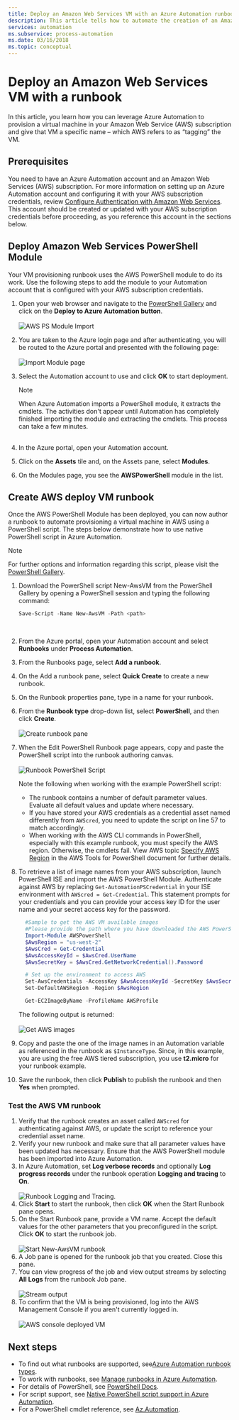 ```yaml
---
title: Deploy an Amazon Web Services VM with an Azure Automation runbook
description: This article tells how to automate the creation of an Amazon Web Services VM.
services: automation
ms.subservice: process-automation
ms.date: 03/16/2018
ms.topic: conceptual
---
```


# Deploy an Amazon Web Services VM with a runbook

In this article, you learn how you can leverage Azure Automation to provision a virtual machine in your Amazon Web Service (AWS) subscription and give that VM a specific name – which AWS refers to as “tagging” the VM.

## Prerequisites

You need to have an Azure Automation account and an Amazon Web Services (AWS) subscription. For more information on setting up an Azure Automation account and configuring it with your AWS subscription credentials, review [Configure Authentication with Amazon Web Services](automation-config-aws-account.md). This account should be created or updated with your AWS subscription credentials before proceeding, as you reference this account in the sections below.

## Deploy Amazon Web Services PowerShell Module

Your VM provisioning runbook uses the AWS PowerShell module to do its work. Use the following steps to add the module to your Automation account that is configured with your AWS subscription credentials.  

1. Open your web browser and navigate to the [PowerShell Gallery](https://www.powershellgallery.com/packages/AWSPowerShell/) and click on the **Deploy to Azure Automation button**.<br><br> ![AWS PS Module Import](./media/automation-scenario-aws-deployment/powershell-gallery-download-awsmodule.png)
2. You are taken to the Azure login page and after authenticating, you will be routed to the Azure portal and presented with the following page:<br><br> ![Import Module page](./media/automation-scenario-aws-deployment/deploy-aws-powershell-module-parameters.png)
3. Select the Automation account to use and click **OK** to start deployment.

   > [!NOTE]
   > When Azure Automation imports a PowerShell module, it extracts the cmdlets. The activities don't appear until Automation has completely finished importing the module and extracting the cmdlets. This process can take a few minutes.  
   > <br>

1. In the Azure portal, open your Automation account.
2. Click on the **Assets** tile and, on the Assets pane, select **Modules**.
3. On the Modules page, you see the **AWSPowerShell** module in the list.

## Create AWS deploy VM runbook

Once the AWS PowerShell Module has been deployed, you can now author a runbook to automate provisioning a virtual machine in AWS using a PowerShell script. The steps below demonstrate how to use native PowerShell script in Azure Automation.  

> [!NOTE]
> For further options and information regarding this script, please visit the [PowerShell Gallery](https://www.powershellgallery.com/packages/New-AwsVM/).
> 

1. Download the PowerShell script New-AwsVM from the PowerShell Gallery by opening a PowerShell session and typing the following command:<br>
   ```powershell
   Save-Script -Name New-AwsVM -Path <path>
   ```
   <br>
2. From the Azure portal, open your Automation account and select **Runbooks** under **Process Automation**.  
3. From the Runbooks page, select **Add a runbook**.
4. On the Add a runbook pane, select **Quick Create** to create a new runbook.
5. On the Runbook properties pane, type in a name for your runbook.
6. From the **Runbook type** drop-down list, select **PowerShell**, and then click **Create**.<br><br> ![Create runbook pane](./media/automation-scenario-aws-deployment/runbook-quickcreate-properties.png)
7. When the Edit PowerShell Runbook page appears, copy and paste the PowerShell script into the runbook authoring canvas.<br><br> ![Runbook PowerShell Script](./media/automation-scenario-aws-deployment/runbook-powershell-script.png)<br>
   
    Note the following when working with the example PowerShell script:

    * The runbook contains a number of default parameter values. Evaluate all default values and update where necessary.
    * If you have stored your AWS credentials as a credential asset named differently from `AWScred`, you need to update the script on line 57 to match accordingly.  
    * When working with the AWS CLI commands in PowerShell, especially with this example runbook, you must specify the AWS region. Otherwise, the cmdlets fail. View AWS topic [Specify AWS Region](https://docs.aws.amazon.com/powershell/latest/userguide/pstools-installing-specifying-region.html) in the AWS Tools for PowerShell document for further details.  

8. To retrieve a list of image names from your AWS subscription, launch PowerShell ISE and import the AWS PowerShell Module. Authenticate against AWS by replacing `Get-AutomationPSCredential` in your ISE environment with `AWScred = Get-Credential`. This statement prompts for your credentials and you can provide your access key ID for the user name and your secret access key for the password. 

      ```powershell
        #Sample to get the AWS VM available images
        #Please provide the path where you have downloaded the AWS PowerShell module
        Import-Module AWSPowerShell
        $AwsRegion = "us-west-2"
        $AwsCred = Get-Credential
        $AwsAccessKeyId = $AwsCred.UserName
        $AwsSecretKey = $AwsCred.GetNetworkCredential().Password
   
        # Set up the environment to access AWS
        Set-AwsCredentials -AccessKey $AwsAccessKeyId -SecretKey $AwsSecretKey -StoreAs AWSProfile
        Set-DefaultAWSRegion -Region $AwsRegion
   
        Get-EC2ImageByName -ProfileName AWSProfile
      ```
        
    The following output is returned:<br><br>
   ![Get AWS images](./media/automation-scenario-aws-deployment/powershell-ise-output.png)<br>  
9. Copy and paste the one of the image names in an Automation variable as referenced in the runbook as `$InstanceType`. Since, in this example, you are using the free AWS tiered subscription, you use **t2.micro** for your runbook example.  
10. Save the runbook, then click **Publish** to publish the runbook and then **Yes** when prompted.

### Test the AWS VM runbook

1. Verify that the runbook creates an asset called `AWScred` for authenticating against AWS, or update the script to reference your credential asset name.    
2. Verify your new runbook and make sure that all parameter values have been updated has necessary.
Ensure that the AWS PowerShell module has been imported into Azure Automation.  
3. In Azure Automation, set **Log verbose records** and optionally **Log progress records** under the runbook operation **Logging and tracing** to **On**.<br><br> ![Runbook Logging and Tracing](./media/automation-scenario-aws-deployment/runbook-settings-logging-and-tracing.png).  
4. Click **Start** to start the runbook, then click **OK** when the Start Runbook pane opens.
5. On the Start Runbook pane, provide a VM name. Accept the default values for the other parameters that you preconfigured in the script. Click **OK** to start the runbook job.<br><br> ![Start New-AwsVM runbook](./media/automation-scenario-aws-deployment/runbook-start-job-parameters.png)
6. A Job pane is opened for the runbook job that you created. Close this pane.
7. You can view progress of the job and view output streams by selecting **All Logs** from the runbook Job pane.<br><br> ![Stream output](./media/automation-scenario-aws-deployment/runbook-job-streams-output.png)
8. To confirm that the VM is being provisioned, log into the AWS Management Console if you aren't currently logged in.<br><br> ![AWS console deployed VM](./media/automation-scenario-aws-deployment/aws-instances-status.png)

## Next steps
 
* To find out what runbooks are supported, see[Azure Automation runbook types](automation-runbook-types.md).
* To work with runbooks, see [Manage runbooks in Azure Automation](manage-runbooks.md).
* For details of PowerShell, see [PowerShell Docs](https://docs.microsoft.com/powershell/scripting/overview).
* For script support, see [Native PowerShell script support in Azure Automation](https://azure.microsoft.com/blog/announcing-powershell-script-support-azure-automation-2/).
* For a PowerShell cmdlet reference, see [Az.Automation](https://docs.microsoft.com/powershell/module/az.automation/?view=azps-3.7.0#automation
).